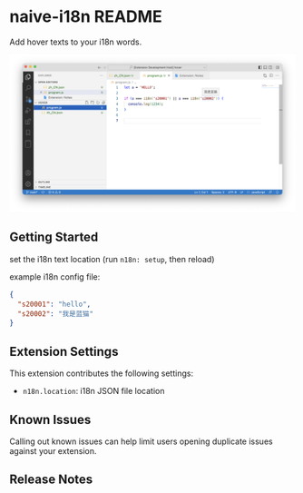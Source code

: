 # naive-i18n README
Add hover texts to your i18n words.

![naive-i18n](./imgs/screenshot1.png)

## Getting Started
set the i18n text location (run `n18n: setup`, then reload)

example i18n config file:
```json
{
  "s20001": "hello",
  "s20002": "我是蓝猫"
}
```

## Extension Settings

This extension contributes the following settings:

* `n18n.location`: i18n JSON file location

## Known Issues

Calling out known issues can help limit users opening duplicate issues against your extension.

## Release Notes

